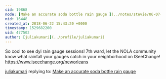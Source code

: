 ```yaml
---
cid: 19868
node: [Make an accurate soda bottle rain gauge ](../notes/stevie/06-07-2018/accurate-soda-bottle-rain-gauge)
nid: 16448
created_at: 2018-06-22 15:43:20 +0000
timestamp: 1529682200
uid: 477502
author: [juliakumari](../profile/juliakumari)
---
```


So cool to see dyi rain gauge sessions! 7th ward, let the NOLA community know what rainfall your gauges catch in your neighborhood on ISeeChange! https://www.iseechange.org/neworleans

[juliakumari](../profile/juliakumari) replying to: [Make an accurate soda bottle rain gauge ](../notes/stevie/06-07-2018/accurate-soda-bottle-rain-gauge)

